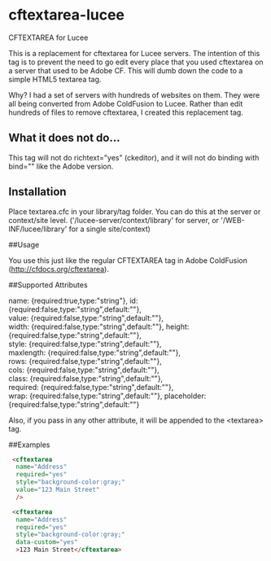 # cftextarea-lucee
CFTEXTAREA for Lucee

This is a replacement for cftextarea for Lucee servers. The intention of this tag is to prevent the need to go edit every place that you used cftextarea on a server that used to be Adobe CF. This will dumb down the code to a simple HTML5 textarea tag.

Why? I had a set of servers with hundreds of websites on them. They were all being converted from Adobe ColdFusion to Lucee. Rather than edit hundreds of files to remove cftextarea, I created this replacement tag.

## What it does not do...

This tag will not do richtext="yes" (ckeditor), and it will not do binding with bind="" like the Adobe version.

## Installation

Place textarea.cfc in your library/tag folder. You can do this at the server or context/site level. ('/lucee-server/context/library' for server, or '/WEB-INF/lucee/library' for a single site/context)

##Usage

You use this just like the regular CFTEXTAREA tag in Adobe ColdFusion (http://cfdocs.org/cftextarea).

##Supported Attributes

name:			{required:true,type:"string"}, 
id:      	{required:false,type:"string",default:""},	
value: 			{required:false,type:"string",default:""},	
width: 			{required:false,type:"string",default:""}, 
height:  			{required:false,type:"string",default:""},	
style: 			{required:false,type:"string",default:""},	
maxlength: 		{required:false,type:"string",default:""},	
rows: 		{required:false,type:"string",default:""},	
cols: 			{required:false,type:"string",default:""},		
class: 		{required:false,type:"string",default:""},	
required: 			{required:false,type:"string",default:""},	
wrap: 			{required:false,type:"string",default:""}, 
placeholder: {required:false,type:"string",default:""} 

Also, if you pass in any other attribute, it will be appended to the &lt;textarea&gt; tag.

##Examples
```html
 <cftextarea 
  name="Address"
  required="yes"
  style="background-color:gray;"
  value="123 Main Street"
  />
```
```html
 <cftextarea 
  name="Address"
  required="yes"
  style="background-color:gray;"
  data-custom="yes"
  >123 Main Street</cftextarea>
```
